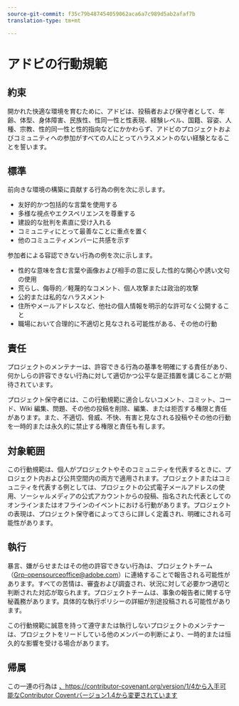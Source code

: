 ```yaml
---
source-git-commit: f35c79b487454059062aca6a7c989d5ab2afaf7b
translation-type: tm+mt

---
```

# アドビの行動規範

## 約束

開かれた快適な環境を育むために、アドビは、投稿者および保守者として、年齢、体型、身体障害、民族性、性同一性と性表現、経験レベル、国籍、容姿、人種、宗教、性的同一性と性的指向などにかかわらず、アドビのプロジェクトおよびコミュニティへの参加がすべての人にとってハラスメントのない経験となることを誓います。

## 標準

前向きな環境の構築に貢献する行為の例を次に示します。

* 友好的かつ包括的な言葉を使用する
* 多様な視点やエクスペリエンスを尊重する
* 建設的な批判を素直に受け入れる
* コミュニティにとって最善なことに重点を置く
* 他のコミュニティメンバーに共感を示す

参加者による容認できない行為の例を次に示します。

* 性的な意味を含む言葉や画像および相手の意に反した性的な関心や誘い文句の使用
* 荒らし、侮辱的／軽蔑的なコメント、個人攻撃または政治的攻撃
* 公的または私的なハラスメント
* 住所やメールアドレスなど、他社の個人情報を明示的な許可なく公開すること
* 職場において合理的に不適切と見なされる可能性がある、その他の行動

## 責任

プロジェクトのメンテナーは、許容できる行為の基準を明確にする責任があり、何かしらの許容できない行為に対して適切かつ公平な是正措置を講じることが期待されています。

プロジェクト保守者には、この行動規範に適合しないコメント、コミット、コード、Wiki 編集、問題、その他の投稿を削除、編集、または拒否する権限と責任があります。また、不適切、脅威、不快、有害と見なされる投稿やその他の行動を一時的または永久的に禁止する権限と責任も有します。

## 対象範囲

この行動規範は、個人がプロジェクトやそのコミュニティを代表するときに、プロジェクト内および公共空間内の両方で適用されます。プロジェクトまたはコミュニティを代表する例としては、プロジェクトの公式電子メールアドレスの使用、ソーシャルメディアの公式アカウントからの投稿、指名された代表としてのオンラインまたはオフラインのイベントにおける行動があります。プロジェクトの表現は、プロジェクト保守者によってさらに詳しく定義され、明確にされる可能性があります。

## 執行

暴言、嫌がらせまたはその他の許容できない行為は、プロジェクトチーム（Grp-opensourceoffice@adobe.com）に連絡することで報告される可能性があります。すべての苦情は、審査および調査され、状況に対して必要かつ適切と判断された対応が取られます。プロジェクトチームは、事象の報告者に関する守秘義務があります。具体的な執行ポリシーの詳細が別途投稿される可能性があります。

この行動規範に誠意を持って遵守または執行しないプロジェクトのメンテナーは、プロジェクトをリードしている他のメンバーの判断により、一時的または恒久的な影響を受ける場合があります。

## 帰属

この一連の行為は [、https://contributor-covenant.org/version/1/4から入手可能なContributor Covent](https://contributor-covenant.org)[バージョン1.4から変更されています](https://contributor-covenant.org/version/1/4/)
